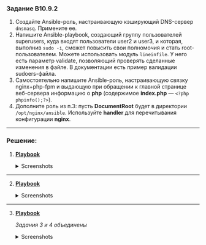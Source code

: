 ### Задание B10.9.2

1. Создайте Ansible-роль, настраивающую кэширующий DNS-сервер `dnsmasq`. Примените ее.
2. Напишите Ansible-playbook, создающий группу пользователей superusers, куда входят пользователи user2 и user3, и которая, выполнив `sudo -i`, сможет повысить свои полномочия и стать root-пользователем. Можете использовать модуль `lineinfile`. У него есть параметр validate, позволяющий проверять сделанные изменения в файле. В документации есть пример валидации sudoers-файла.
3. Самостоятельно напишите Ansible-роль, настраивающую связку nginx+php-fpm и выдающую при обращении к главной странице веб-сервера информацию о **php** (содержимое **index.php** — `<?php phpinfo();?>`).
4. Дополните роль из п.3: пусть **DocumentRoot** будет в директории `/opt/nginx/ansible`. Используйте **handler** для перечитывания конфигурации **nginx**.

---

### Решение:

1. [**Playbook**](../B10.9.2/dns.yml)
   <details>

   <summary>Screenshots</summary>

   <div align="center">
   <img src="../B10.9.2/pics/ansible-dnsmasq.jpg">
   </div>

   </details>

---

2. [**Playbook**](../B10.9.2/superusers/superusers-playbook.yml)
   <details>

   <summary>Screenshots</summary>

   <div align="center">
   <img src="../B10.9.2/pics/ansible-log-superusers.jpg">
   <br>
   <img src="../B10.9.2/pics/proof-superusers.jpg">
   </div>

   </details>

---

3. [**Playbook**](../B10.9.2/nginx-phpfpm.yml) 
   
   *Задания 3 и 4 объединены*
   
   <details>

   <summary>Screenshots</summary>

   <div align="center">
   <img src="../B10.9.2/pics/ansible-nginxphp.jpg">
   <br>
   <img src="../B10.9.2/pics/uname-nginxphp.jpg">
   <br>
   <img src="../B10.9.2/pics/phpinfo-nginxphp.jpg">
   </div>

   </details>